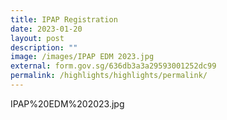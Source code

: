 ```yaml
---
title: IPAP Registration
date: 2023-01-20
layout: post
description: ""
image: /images/IPAP EDM 2023.jpg
external: form.gov.sg/636db3a3a29593001252dc99
permalink: /highlights/highlights/permalink/
---
```

IPAP%20EDM%202023.jpg